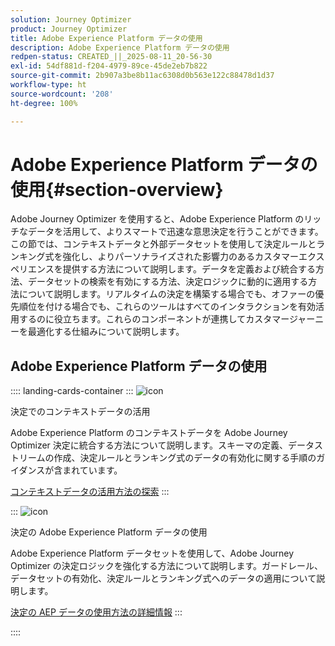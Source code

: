 ```yaml
---
solution: Journey Optimizer
product: Journey Optimizer
title: Adobe Experience Platform データの使用
description: Adobe Experience Platform データの使用
redpen-status: CREATED_||_2025-08-11_20-56-30
exl-id: 54df881d-f204-4979-89ce-45de2eb7b822
source-git-commit: 2b907a3be8b11ac6308d0b563e122c88478d1d37
workflow-type: ht
source-wordcount: '208'
ht-degree: 100%

---
```


# Adobe Experience Platform データの使用{#section-overview}

Adobe Journey Optimizer を使用すると、Adobe Experience Platform のリッチなデータを活用して、よりスマートで迅速な意思決定を行うことができます。この節では、コンテキストデータと外部データセットを使用して決定ルールとランキング式を強化し、よりパーソナライズされた影響力のあるカスタマーエクスペリエンスを提供する方法について説明します。データを定義および統合する方法、データセットの検索を有効にする方法、決定ロジックに動的に適用する方法について説明します。リアルタイムの決定を構築する場合でも、オファーの優先順位を付ける場合でも、これらのツールはすべてのインタラクションを有効活用するのに役立ちます。これらのコンポーネントが連携してカスタマージャーニーを最適化する仕組みについて説明します。

## Adobe Experience Platform データの使用

:::: landing-cards-container
:::
![icon](https://cdn.experienceleague.adobe.com/icons/puzzle-piece.svg)

決定でのコンテキストデータの活用

Adobe Experience Platform のコンテキストデータを Adobe Journey Optimizer 決定に統合する方法について説明します。スキーマの定義、データストリームの作成、決定ルールとランキング式のデータの有効化に関する手順のガイダンスが含まれています。

[コンテキストデータの活用方法の探索](../using/experience-decisioning/context-data.md)
:::

:::
![icon](https://cdn.experienceleague.adobe.com/icons/gear.svg)

決定の Adobe Experience Platform データの使用

Adobe Experience Platform データセットを使用して、Adobe Journey Optimizer の決定ロジックを強化する方法について説明します。ガードレール、データセットの有効化、決定ルールとランキング式へのデータの適用について説明します。

[決定の AEP データの使用方法の詳細情報](../using/experience-decisioning/aep-data-exd.md)
:::

::::
